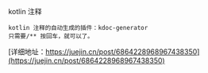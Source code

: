 
kotlin 注释
```
kotlin 注释的自动生成的插件：kdoc-generator
只需要/** 按回车，就可以了。

```
[详细地址：https://juejin.cn/post/6864228968967438350](https://juejin.cn/post/6864228968967438350)

